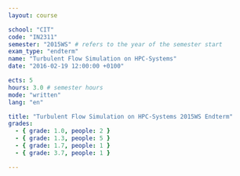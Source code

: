 ```yaml
---
layout: course

school: "CIT"
code: "IN2311"
semester: "2015WS" # refers to the year of the semester start
exam_type: "endterm"
name: "Turbulent Flow Simulation on HPC-Systems"
date: "2016-02-19 12:00:00 +0100"

ects: 5
hours: 3.0 # semester hours
mode: "written"
lang: "en"

title: "Turbulent Flow Simulation on HPC-Systems 2015WS Endterm"
grades:
  - { grade: 1.0, people: 2 }
  - { grade: 1.3, people: 5 }
  - { grade: 1.7, people: 1 }
  - { grade: 3.7, people: 1 }

---
```

